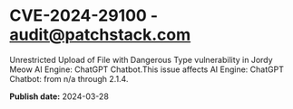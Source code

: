 # CVE-2024-29100 - audit@patchstack.com

Unrestricted Upload of File with Dangerous Type vulnerability in Jordy Meow AI Engine: ChatGPT Chatbot.This issue affects AI Engine: ChatGPT Chatbot: from n/a through 2.1.4.



**Publish date:** 2024-03-28
